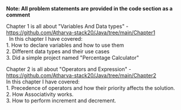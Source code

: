 **Note: All problem statements are provided in the code section as a comment** <br>

Chapter 1 is all about "Variables And Data types" - https://github.com/Atharva-stack20/Java/tree/main/Chapter1 <br>
  &nbsp; In this chapter I have covered: <br>
    1. How to declare variables and how to use them <br>
    2. Different data types and their use cases <br>
    3. Did a simple project named "Percentage Calculator" <br>

Chapter 2 is all about "Operators and Expression" - https://github.com/Atharva-stack20/Java/tree/main/Chapter2 <br>
  In this chapter I have covered: <br>
    1. Precedence of operators and how their priority affects the solution. <br>
    2. How Associativity works.<br>
    3. How to perform increment and decrement.



